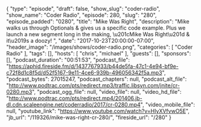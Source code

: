 {
  "type": "episode",
  "draft": false,
  "show_slug": "coder-radio",
  "show_name": "Coder Radio",
  "episode": 280,
  "slug": "280",
  "episode_padded": "0280",
  "title": "Mike Was Right",
  "description": "Mike walks us through Optionals & gives us a specific code example. Plus we launch a new segment long in the making, \u201cMike Was Right\u201d & it\u2019s a doozy! ",
  "date": "2017-10-23T20:00:00-07:00",
  "header_image": "/images/shows/coder-radio.png",
  "categories": [
    "Coder Radio"
  ],
  "tags": [],
  "hosts": [
    "chris",
    "michael"
  ],
  "guests": [],
  "sponsors": [],
  "podcast_duration": "00:51:53",
  "podcast_file": "https://aphid.fireside.fm/d/1437767933/b44de5fa-47c1-4e94-bf9e-c72f8d1c8f5d/d52f5167-9e11-4ce6-939b-496056342f5a.mp3",
  "podcast_bytes": 27015247,
  "podcast_chapters": null,
  "podcast_alt_file": "http://www.podtrac.com/pts/redirect.mp3/traffic.libsyn.com/jnite/cr-0280.mp3",
  "podcast_ogg_file": null,
  "video_file": null,
  "video_hd_file": "http://www.podtrac.com/pts/redirect.mp4/201406.jb-dl.cdn.scaleengine.net/coderradio/2017/cr-0280.mp4",
  "video_mobile_file": null,
  "youtube_link": "https://www.youtube.com/watch?v=HIyXVfvwO5E",
  "jb_url": "/119326/mike-was-right-cr-280/",
  "fireside_url": "/280"
}

